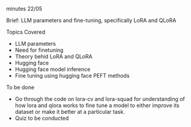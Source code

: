 minutes 22/05

Brief: LLM parameters and fine-tuning, specifically LoRA and QLoRA

Topics Covered
- LLM parameters
- Need for finetuning
- Theory behid LoRA and QLoRA
- Hugging face
- Hugging face model inference
- Fine tuning using hugging face PEFT methods

To be done
- Go through the code on lora-cv and lora-squad for understanding of how lora and qlora works to fine tune a model to either improve its dataset or make it better at a particular task.
- Quiz to be conducted


